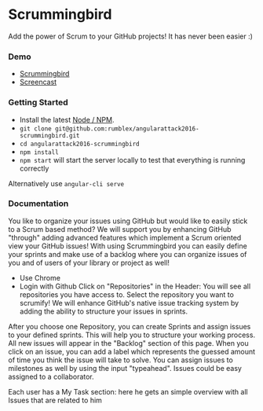 # Scrummingbird
Add the power of Scrum to your GitHub projects!
It has never been easier :)
### Demo
* [Scrummingbird](http://scrummingbird.codearcs.de)
* [Screencast](https://youtu.be/ZTxw6B3GhrE)
### Getting Started
* Install the latest [Node / NPM](https://nodejs.org).
* `git clone git@github.com:rumblex/angularattack2016-scrummingbird.git`
* `cd angularattack2016-scrummingbird`
* `npm install`
* `npm start` will start the server locally to test that everything is running correctly

Alternatively use `angular-cli serve`

### Documentation
You like to organize your issues using GitHub but would like to easily stick to a Scrum based method? We will support you by enhancing GitHub "through" adding advanced features which implement a Scrum oriented view your GitHub issues!
With using Scrummingbird you can easily define your sprints and make use of a backlog where you can organize issues of you and of users of your library or project as well!

- Use Chrome
- Login with Github
Click on "Repositories" in the Header:
You will see all repositories you have access to. Select the repository you want to scrumify! We will enhance GitHub's native issue tracking system by adding the ability to structure your issues in sprints.

After you choose one Repository, you can create Sprints and assign issues to your defined sprints. This will help you to structure your working process. All new issues will appear in the "Backlog" section of this page. When you click on an issue, you can add a label which represents the guessed amount of time you think the issue will take to solve. You can assign issues to milestones as well by using the input "typeahead".
Issues could be easy assigned to a collaborator.

Each user has a My Task section: here he gets an simple overview with all Issues that are related to him
